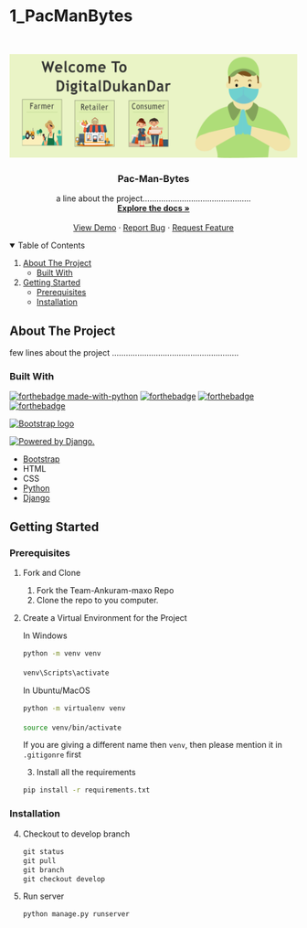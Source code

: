 # 1_PacManBytes
<!-- PROJECT LOGO -->
<br />
<p align="center">
  <a href="https://github.com/anmolag10/1_PacManBytes">
    <img src="Images/card 3.png" alt="Logo">
  </a>

  <h3 align="center">Pac-Man-Bytes</h3>

  <p align="center">
    a line about the project...............................................
    <br />
    <a href="https://github.com/anmolag10/1_PacManBytes/blob/main/README.md"><strong>Explore the docs »</strong></a>
    <br />
    <br />
    <a href="https://github.com/anmolag10/1_PacManBytes/blob/main/README.md">View Demo</a>
    ·
    <a href="https://github.com/anmolag10/1_PacManBytes/issues">Report Bug</a>
    ·
    <a href="https://github.com/anmolag10/1_PacManBytes/issues">Request Feature</a>
  </p>
</p>

<!-- TABLE OF CONTENTS -->
<details open="open">
  <summary>Table of Contents</summary>
  <ol>
    <li>
      <a href="#about-the-project">About The Project</a>
      <ul>
        <li><a href="#built-with">Built With</a></li>
      </ul>
    </li>
    <li>
      <a href="#getting-started">Getting Started</a>
      <ul>
        <li><a href="#prerequisites">Prerequisites</a></li>
        <li><a href="#installation">Installation</a></li>
      </ul>
    </li>
  </ol>
</details>

<!-- ABOUT THE PROJECT -->
## About The Project

few lines about the project .......................................................

### Built With
[![forthebadge made-with-python](http://ForTheBadge.com/images/badges/made-with-python.svg)](https://www.python.org/)
[![forthebadge](https://forthebadge.com/images/badges/uses-html.svg)](https://forthebadge.com)
[![forthebadge](https://forthebadge.com/images/badges/uses-js.svg)](https://forthebadge.com)
[![forthebadge](https://forthebadge.com/images/badges/uses-css.svg)](https://forthebadge.com)

<a href="https://getbootstrap.com/">
    <img src="https://getbootstrap.com/docs/5.0/assets/brand/bootstrap-logo-shadow.png" alt="Bootstrap logo" width="60" height="50">
</a>

<a href="http://www.djangoproject.com/"><img src="https://www.djangoproject.com/m/img/badges/djangopowered126x54.gif" border="0" alt="Powered by Django." title="Powered by Django." /></a>

* [Bootstrap](https://getbootstrap.com)
* HTML
* CSS
* [Python](https://www.python.org/downloads/)
* [Django](https://www.djangoproject.com/)

<!-- GETTING STARTED -->
## Getting Started

### Prerequisites

1. Fork and Clone
    <ol>
    <li>Fork the Team-Ankuram-maxo Repo</li>
    <li>Clone the repo to you computer.</li>
    </ol>

2. Create a Virtual Environment for the Project

    In Windows
    ```bash
    python -m venv venv
    
    venv\Scripts\activate
    ```

    In Ubuntu/MacOS
    ```bash
    python -m virtualenv venv
    
    source venv/bin/activate
    ```
   
   If you are giving a different name then `venv`, then please mention it in `.gitigonre` first
   
   3. Install all the requirements

    ```bash
    pip install -r requirements.txt
    ```
   
### Installation
   

  4. Checkout to develop branch
       ```git
      git status
      git pull
      git branch
      git checkout develop

  5. Run server
      ```bash
      python manage.py runserver
      ```
 
